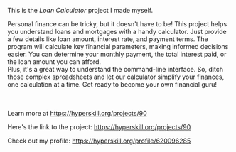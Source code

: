 This is the *Loan Calculator* project I made myself.


<p>Personal finance can be tricky, but it doesn't have to be! This project helps you understand loans and mortgages with a handy calculator. Just provide a few details like loan amount, interest rate, and payment terms. The program will calculate key financial parameters, making informed decisions easier. You can determine your monthly payment, the total interest paid, or the loan amount you can afford.<br>
Plus, it's a great way to understand the command-line interface. So, ditch those complex spreadsheets and let our calculator simplify your finances, one calculation at a time. Get ready to become your own financial guru!</p><br/><br/>Learn more at <a href="https://hyperskill.org/projects/90?utm_source=ide&utm_medium=ide&utm_campaign=ide&utm_content=project-card">https://hyperskill.org/projects/90</a>

Here's the link to the project: https://hyperskill.org/projects/90

Check out my profile: https://hyperskill.org/profile/620096285